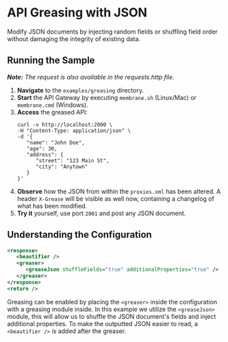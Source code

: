 # API Greasing with JSON

Modify JSON documents by injecting random fields or shuffling field order without damaging the integrity of existing data.

## Running the Sample
***Note:*** *The request is also available in the requests.http file.*

1. **Navigate** to the `examples/greasing` directory.
2. **Start** the API Gateway by executing `membrane.sh` (Linux/Mac) or `membrane.cmd` (Windows).
3. **Access** the greased API:
   ```
   curl -v http://localhost:2000 \
   -H "Content-Type: application/json" \
   -d '{
      "name": "John Doe",
      "age": 30,
      "address": {
         "street": "123 Main St",
         "city": "Anytown"
      }
   }'
   ```
4. **Observe** how the JSON from within the `proxies.xml` has been altered.
   A header `X-Grease` will be visible as well now, containing a changelog of what has been modified.
5. **Try it** yourself, use port `2001` and post any JSON document. 

## Understanding the Configuration

```xml
<response>
   <beautifier />
   <greaser>
      <greaseJson shuffleFields="true" additionalProperties="true" />
   </greaser>
</response>
<return />
```
Greasing can be enabled by placing the `<greaser>` inside the configuration with a greasing module inside. In this example we utilize the `<greaseJson>` module, this will allow us to shuffle the JSON document's fields and inject additional properties. To make the outputted JSON easier to read, a `<beautifier />` is added after the greaser.